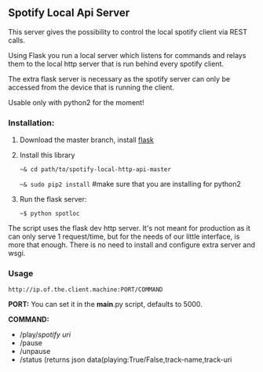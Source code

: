 ## Spotify Local Api Server

This server gives the possibility to control the local spotify client via REST calls. 

Using Flask you run a local server which listens for commands and relays them to the local http server that is run behind every spotify client.

The extra flask server is necessary as the spotify server can only be accessed from the device that is running the client.

Usable only with python2 for the moment!

### Installation:

1. Download the master branch, install [flask](http://flask.pocoo.org/docs/0.12/installation/)
2. Install this library
	
	`~& cd path/to/spotify-local-http-api-master`
	
	`~& sudo pip2 install` 
	#make sure that you are installing for python2
	
3. Run the flask server:
	
	`~$ python spotloc`
	
The script uses the flask dev http server. It's not meant for production as it can only serve 1 request/time, but for the needs of our little interface, is more that enough. There is no need to install and  configure extra server and wsgi.
	


### Usage
	
`http://ip.of.the.client.machine:PORT/COMMAND`

**PORT:** You can set it in the __main__.py script, defaults to 5000.

**COMMAND:**

* /play/*spotify uri*  
*  /pause
*  /unpause
*  /status (returns json data(playing:True/False,track-name,track-uri
